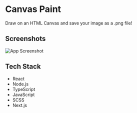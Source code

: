 # Canvas Paint

Draw on an HTML Canvas and save your image as a .png file!


## Screenshots

![App Screenshot](https://i.imgur.com/NAuXRp7.png)


## Tech Stack

- React
- Node.js
- TypeScript
- JavaScript
- SCSS
- Next.js